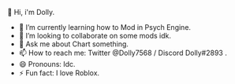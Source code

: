  👋 Hi, i'm Dolly.

- 🌱 I’m currently learning how to Mod in Psych Engine.
- 👯 I’m looking to collaborate on some mods idk.
- 💬 Ask me about Chart something.
- 📫 How to reach me: Twitter @Dolly7568 / Discord Dolly#2893 .
- 😄 Pronouns: Idc.
- ⚡ Fun fact: I love Roblox.
<!--
**Dolly5768/Dolly5768** is a ✨ _special_ ✨ repository because its `README.md` (this file) appears on your GitHub profile.

Here are some ideas to get you started:

- 🔭 I’m currently working on ...
- 🌱 I’m currently learning ...
- 👯 I’m looking to collaborate on ...
- 🤔 I’m looking for help with ...
- 💬 Ask me about ...
- 📫 How to reach me: ...
- 😄 Pronouns: ...
- ⚡ Fun fact: ...
-->
